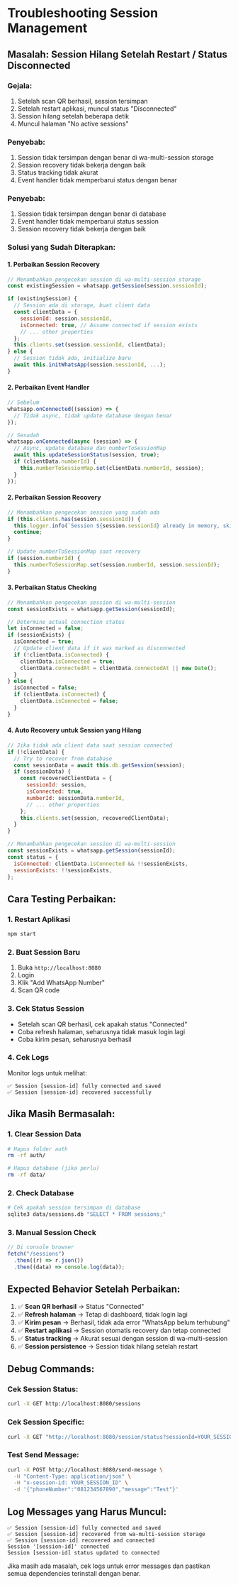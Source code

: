 # Troubleshooting Session Management

## Masalah: Session Hilang Setelah Restart / Status Disconnected

### Gejala:

1. Setelah scan QR berhasil, session tersimpan
2. Setelah restart aplikasi, muncul status "Disconnected"
3. Session hilang setelah beberapa detik
4. Muncul halaman "No active sessions"

### Penyebab:

1. Session tidak tersimpan dengan benar di wa-multi-session storage
2. Session recovery tidak bekerja dengan baik
3. Status tracking tidak akurat
4. Event handler tidak memperbarui status dengan benar

### Penyebab:

1. Session tidak tersimpan dengan benar di database
2. Event handler tidak memperbarui status session
3. Session recovery tidak bekerja dengan baik

### Solusi yang Sudah Diterapkan:

#### 1. **Perbaikan Session Recovery**

```javascript
// Menambahkan pengecekan session di wa-multi-session storage
const existingSession = whatsapp.getSession(session.sessionId);

if (existingSession) {
  // Session ada di storage, buat client data
  const clientData = {
    sessionId: session.sessionId,
    isConnected: true, // Assume connected if session exists
    // ... other properties
  };
  this.clients.set(session.sessionId, clientData);
} else {
  // Session tidak ada, initialize baru
  await this.initWhatsApp(session.sessionId, ...);
}
```

#### 2. **Perbaikan Event Handler**

```javascript
// Sebelum
whatsapp.onConnected((session) => {
  // Tidak async, tidak update database dengan benar
});

// Sesudah
whatsapp.onConnected(async (session) => {
  // Async, update database dan numberToSessionMap
  await this.updateSessionStatus(session, true);
  if (clientData.numberId) {
    this.numberToSessionMap.set(clientData.numberId, session);
  }
});
```

#### 2. **Perbaikan Session Recovery**

```javascript
// Menambahkan pengecekan session yang sudah ada
if (this.clients.has(session.sessionId)) {
  this.logger.info(`Session ${session.sessionId} already in memory, skipping`);
  continue;
}

// Update numberToSessionMap saat recovery
if (session.numberId) {
  this.numberToSessionMap.set(session.numberId, session.sessionId);
}
```

#### 3. **Perbaikan Status Checking**

```javascript
// Menambahkan pengecekan session di wa-multi-session
const sessionExists = whatsapp.getSession(sessionId);

// Determine actual connection status
let isConnected = false;
if (sessionExists) {
  isConnected = true;
  // Update client data if it was marked as disconnected
  if (!clientData.isConnected) {
    clientData.isConnected = true;
    clientData.connectedAt = clientData.connectedAt || new Date();
  }
} else {
  isConnected = false;
  if (clientData.isConnected) {
    clientData.isConnected = false;
  }
}
```

#### 4. **Auto Recovery untuk Session yang Hilang**

```javascript
// Jika tidak ada client data saat session connected
if (!clientData) {
  // Try to recover from database
  const sessionData = await this.db.getSession(session);
  if (sessionData) {
    const recoveredClientData = {
      sessionId: session,
      isConnected: true,
      numberId: sessionData.numberId,
      // ... other properties
    };
    this.clients.set(session, recoveredClientData);
  }
}
```

```javascript
// Menambahkan pengecekan session di wa-multi-session
const sessionExists = whatsapp.getSession(sessionId);
const status = {
  isConnected: clientData.isConnected && !!sessionExists,
  sessionExists: !!sessionExists,
};
```

## Cara Testing Perbaikan:

### 1. **Restart Aplikasi**

```bash
npm start
```

### 2. **Buat Session Baru**

1. Buka `http://localhost:8080`
2. Login
3. Klik "Add WhatsApp Number"
4. Scan QR code

### 3. **Cek Status Session**

- Setelah scan QR berhasil, cek apakah status "Connected"
- Coba refresh halaman, seharusnya tidak masuk login lagi
- Coba kirim pesan, seharusnya berhasil

### 4. **Cek Logs**

Monitor logs untuk melihat:

```
✅ Session [session-id] fully connected and saved
✅ Session [session-id] recovered successfully
```

## Jika Masih Bermasalah:

### 1. **Clear Session Data**

```bash
# Hapus folder auth
rm -rf auth/

# Hapus database (jika perlu)
rm -rf data/
```

### 2. **Check Database**

```bash
# Cek apakah session tersimpan di database
sqlite3 data/sessions.db "SELECT * FROM sessions;"
```

### 3. **Manual Session Check**

```javascript
// Di console browser
fetch("/sessions")
  .then((r) => r.json())
  .then((data) => console.log(data));
```

## Expected Behavior Setelah Perbaikan:

1. ✅ **Scan QR berhasil** → Status "Connected"
2. ✅ **Refresh halaman** → Tetap di dashboard, tidak login lagi
3. ✅ **Kirim pesan** → Berhasil, tidak ada error "WhatsApp belum terhubung"
4. ✅ **Restart aplikasi** → Session otomatis recovery dan tetap connected
5. ✅ **Status tracking** → Akurat sesuai dengan session di wa-multi-session
6. ✅ **Session persistence** → Session tidak hilang setelah restart

## Debug Commands:

### Cek Session Status:

```bash
curl -X GET http://localhost:8080/sessions
```

### Cek Session Specific:

```bash
curl -X GET "http://localhost:8080/session/status?sessionId=YOUR_SESSION_ID"
```

### Test Send Message:

```bash
curl -X POST http://localhost:8080/send-message \
  -H "Content-Type: application/json" \
  -H "x-session-id: YOUR_SESSION_ID" \
  -d '{"phoneNumber":"081234567890","message":"Test"}'
```

## Log Messages yang Harus Muncul:

```
✅ Session [session-id] fully connected and saved
✅ Session [session-id] recovered from wa-multi-session storage
✅ Session [session-id] recovered and connected
Session '[session-id]' connected
Session [session-id] status updated to connected
```

Jika masih ada masalah, cek logs untuk error messages dan pastikan semua dependencies terinstall dengan benar.
